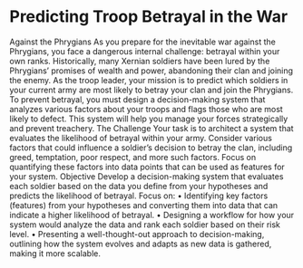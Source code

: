 # Predicting Troop Betrayal in the War
Against the Phrygians
As you prepare for the inevitable war against the Phrygians, you face a dangerous internal challenge: betrayal within your own ranks. Historically,
many Xernian soldiers have been lured by the Phrygians’ promises of wealth
and power, abandoning their clan and joining the enemy. As the troop leader,
your mission is to predict which soldiers in your current army are most likely
to betray your clan and join the Phrygians.
To prevent betrayal, you must design a decision-making system that analyzes various factors about your troops and flags those who are most likely to
defect. This system will help you manage your forces strategically and prevent
treachery.
The Challenge
Your task is to architect a system that evaluates the likelihood of betrayal within
your army. Consider various factors that could influence a soldier’s decision
to betray the clan, including greed, temptation, poor respect, and more such
factors. Focus on quantifying these factors into data points that can be used as
features for your system.
Objective
Develop a decision-making system that evaluates each soldier based on the data
you define from your hypotheses and predicts the likelihood of betrayal. Focus
on:
• Identifying key factors (features) from your hypotheses and converting
them into data that can indicate a higher likelihood of betrayal.
• Designing a workflow for how your system would analyze the data and
rank each soldier based on their risk level.
• Presenting a well-thought-out approach to decision-making, outlining how
the system evolves and adapts as new data is gathered, making it more
scalable.
